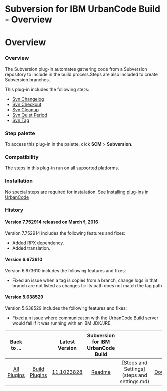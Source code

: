 
Subversion for IBM UrbanCode Build - Overview
=============================================

# Overview


### Overview




The Subversion plug-in automates gathering code from a Subversion repository to include in the build process.Steps are also included to create Subversion branches.

This plug-in includes the following steps:

* [Svn Changelog](#svn_changelog)
* [Svn Checkout](#svn_checkout)
* [Svn Cleanup](#svn_cleanup)
* [Svn Quiet Period](#svn_quiet_period)
* [Svn Tag](#svn_tag)


### Step palette

To access this plug-in in the palette, click **SCM** > **Subversion**.

### Compatibility

The steps in this plug-in run on all supported platforms.

### Installation

No special steps are required for installation. See [Installing plug-ins in UrbanCode](https://www.urbancode.com/resource/installing-plug-ins-in-urbancode-products/ "Installing plug-ins in UrbanCode")

### History

#### Version 7.752914 released on March 9, 2016

Version 7.752914 includes the following features and fixes:

* Added RPX dependency.
* Added translation.

#### Version 6.673610

Version 6.673610 includes the following features and fixes:

* Fixed an issue when a tag is copied from a branch, change logs in that branch are not listed as changes for its path does not match the tag path

#### Version 5.638529

Version 5.638529 includes the following features and fixes:

* Fixed a.n issue where communication with the UrbanCode Build server would fail if it was running with an IBM JDK/JRE.

|Back to ...||Latest Version|Subversion for IBM UrbanCode Build |||
| :---: | :---: | :---: | :---: | :---: | :---: |
|[All Plugins](../../index.md)|[Build Plugins](../README.md)|[11.1023828](https://raw.githubusercontent.com/UrbanCode/IBM-UCB-PLUGINS/main/files/Subversion/Subversion-11.1023828.zip)|[Readme](README.md)|[Steps and Settings](steps and settings.md)|[Downloads](downloads.md)|
